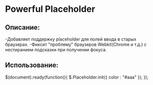 Powerful Placeholder
====================

Описание:
---------

-Добавляет поддержку placeholder для полей ввода в старых браузерах.
-Фиксит "проблему" браузеров Webkit(Chrome и т.д.) с нестиранием подсказки при получении фокуса.

Использование:
--------------

$(document).ready(function(){
    $.Placeholder.init({ color : "#aaa" });
});
